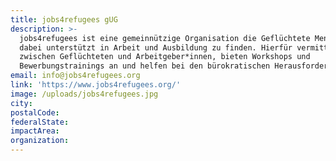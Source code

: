 ```yaml
---
title: jobs4refugees gUG
description: >-
  jobs4refugees ist eine gemeinnützige Organisation die Geflüchtete Menschen
  dabei unterstützt in Arbeit und Ausbildung zu finden. Hierfür vermitteln wir
  zwischen Geflüchteten und Arbeitgeber*innen, bieten Workshops und
  Bewerbungstrainings an und helfen bei den bürokratischen Herausforderungen.  
email: info@jobs4refugees.org
link: 'https://www.jobs4refugees.org/'
image: /uploads/jobs4refugees.jpg
city:
postalCode:
federalState:
impactArea:
organization:
---
```


